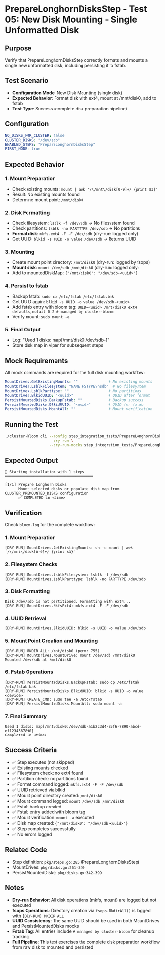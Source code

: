 # PrepareLonghornDisksStep - Test 05: New Disk Mounting - Single Unformatted Disk

## Purpose
Verify that PrepareLonghornDisksStep correctly formats and mounts a single new unformatted disk, including persisting it to fstab.

## Test Scenario
- **Configuration Mode**: New Disk Mounting (single disk)
- **Expected Behavior**: Format disk with ext4, mount at /mnt/disk0, add to fstab
- **Test Type**: Success (complete disk preparation pipeline)

## Configuration
```yaml
NO_DISKS_FOR_CLUSTER: false
CLUSTER_DISKS: "/dev/sdb"
ENABLED_STEPS: "PrepareLonghornDisksStep"
FIRST_NODE: true
```

## Expected Behavior

### 1. Mount Preparation
- Check existing mounts: `mount | awk '/\/mnt\/disk[0-9]+/ {print $3}'`
- Result: No existing mounts found
- Determine mount point: `/mnt/disk0`

### 2. Disk Formatting
- Check filesystem: `lsblk -f /dev/sdb` → No filesystem found
- Check partitions: `lsblk -no PARTTYPE /dev/sdb` → No partitions
- **Format disk**: `mkfs.ext4 -F -F /dev/sdb` (dry-run: logged only)
- Get UUID: `blkid -s UUID -o value /dev/sdb` → Returns UUID

### 3. Mounting
- Create mount point directory: `/mnt/disk0` (dry-run: logged by fsops)
- **Mount disk**: `mount /dev/sdb /mnt/disk0` (dry-run: logged only)
- Add to mountedDiskMap: `{"/mnt/disk0": "/dev/sdb-<uuid>"}`

### 4. Persist to fstab
- Backup fstab: `sudo cp /etc/fstab /etc/fstab.bak`
- Get UUID again: `blkid -s UUID -o value /dev/sdb-<uuid>`
- Add fstab entry with bloom tag: `UUID=<uuid> /mnt/disk0 ext4 defaults,nofail 0 2 # managed by cluster-bloom`
- Verify mount: `sudo mount -a`

### 5. Final Output
- Log: "Used 1 disks: map[/mnt/disk0:/dev/sdb-<uuid>]"
- Store disk map in viper for subsequent steps

## Mock Requirements

All mock commands are required for the full disk mounting workflow:

```yaml
MountDrives.GetExistingMounts: ""              # No existing mounts
MountDrives.LsblkFilesystem: "NAME FSTYPE\nsdb"  # No filesystem
MountDrives.LsblkParttype: ""                  # No partitions
MountDrives.BlkidUUID: "<uuid>"                # UUID after format
PersistMountedDisks.BackupFstab: ""            # Backup success
PersistMountedDisks.BlkidUUID: "<uuid>"        # UUID for fstab
PersistMountedDisks.MountAll: ""               # Mount verification
```

## Running the Test

```bash
./cluster-bloom cli --config step_integration_tests/PrepareLonghornDisksStep/04-new-disk-single/config.yaml \
                    --dry-run \
                    --dry-run-mocks step_integration_tests/PrepareLonghornDisksStep/04-new-disk-single/mocks.yaml
```

## Expected Output

```
🚀 Starting installation with 1 steps
════════════════════════════════════════

[1/1] Prepare Longhorn Disks
      Mount selected disks or populate disk map from CLUSTER_PREMOUNTED_DISKS configuration
      ✅ COMPLETED in <time>
```

## Verification

Check `bloom.log` for the complete workflow:

### 1. Mount Preparation
```
[DRY-RUN] MountDrives.GetExistingMounts: sh -c mount | awk '/\/mnt\/disk[0-9]+/ {print $3}'
```

### 2. Filesystem Checks
```
[DRY-RUN] MountDrives.LsblkFilesystem: lsblk -f /dev/sdb
[DRY-RUN] MountDrives.LsblkParttype: lsblk -no PARTTYPE /dev/sdb
```

### 3. Disk Formatting
```
Disk /dev/sdb is not partitioned. Formatting with ext4...
[DRY-RUN] MountDrives.MkfsExt4: mkfs.ext4 -F -F /dev/sdb
```

### 4. UUID Retrieval
```
[DRY-RUN] MountDrives.BlkidUUID: blkid -s UUID -o value /dev/sdb
```

### 5. Mount Point Creation and Mounting
```
[DRY-RUN] MKDIR_ALL: /mnt/disk0 (perm: 755)
[DRY-RUN] MountDrives.MountDrive: mount /dev/sdb /mnt/disk0
Mounted /dev/sdb at /mnt/disk0
```

### 6. Fstab Operations
```
[DRY-RUN] PersistMountedDisks.BackupFstab: sudo cp /etc/fstab /etc/fstab.bak
[DRY-RUN] PersistMountedDisks.BlkidUUID: blkid -s UUID -o value <device>
[DRY-RUN] CREATE_CMD: sudo tee -a /etc/fstab
[DRY-RUN] PersistMountedDisks.MountAll: sudo mount -a
```

### 7. Final Summary
```
Used 1 disks: map[/mnt/disk0:/dev/sdb-a1b2c3d4-e5f6-7890-abcd-ef1234567890]
Completed in <time>
```

## Success Criteria

- ✅ Step executes (not skipped)
- ✅ Existing mounts checked
- ✅ Filesystem check: no ext4 found
- ✅ Partition check: no partitions found
- ✅ Format command logged: `mkfs.ext4 -F -F /dev/sdb`
- ✅ UUID retrieved via blkid
- ✅ Mount point directory created: `/mnt/disk0`
- ✅ Mount command logged: `mount /dev/sdb /mnt/disk0`
- ✅ Fstab backup created
- ✅ Fstab entry added with bloom tag
- ✅ Mount verification: `mount -a` executed
- ✅ Disk map created: `{"/mnt/disk0": "/dev/sdb-<uuid>"}`
- ✅ Step completes successfully
- ✅ No errors logged

## Related Code

- Step definition: `pkg/steps.go:285` (PrepareLonghornDisksStep)
- MountDrives: `pkg/disks.go:261-340`
- PersistMountedDisks: `pkg/disks.go:342-399`

## Notes

- **Dry-run Behavior**: All disk operations (mkfs, mount) are logged but not executed
- **fsops Operations**: Directory creation via `fsops.MkdirAll()` is logged with `[DRY-RUN] MKDIR_ALL`
- **UUID Consistency**: The same UUID should be used in both MountDrives and PersistMountedDisks mocks
- **Fstab Tag**: All entries include `# managed by cluster-bloom` for cleanup tracking
- **Full Pipeline**: This test exercises the complete disk preparation workflow from raw disk to mounted and persisted

